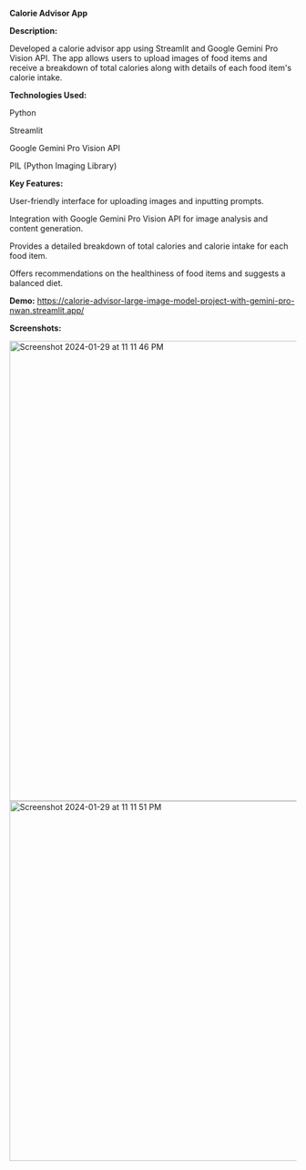 **Calorie Advisor App**


**Description:**

Developed a calorie advisor app using Streamlit and Google Gemini Pro Vision API. The app allows users to upload images of food items and receive a breakdown of total calories along with details of each food item's calorie intake.


**Technologies Used:**

Python

Streamlit

Google Gemini Pro Vision API

PIL (Python Imaging Library)


**Key Features:**

User-friendly interface for uploading images and inputting prompts.

Integration with Google Gemini Pro Vision API for image analysis and content generation.

Provides a detailed breakdown of total calories and calorie intake for each food item.

Offers recommendations on the healthiness of food items and suggests a balanced diet.


**Demo:**
https://calorie-advisor-large-image-model-project-with-gemini-pro-nwan.streamlit.app/


**Screenshots:**

<img width="808" alt="Screenshot 2024-01-29 at 11 11 46 PM" src="https://github.com/Nayanajagadeesh/Calorie-Advisor-Large-Image-Model-Project-With-Gemini-Pro/assets/138456413/8331d909-2c31-477a-9bfb-466e82979111">

<img width="632" alt="Screenshot 2024-01-29 at 11 11 51 PM" src="https://github.com/Nayanajagadeesh/Calorie-Advisor-Large-Image-Model-Project-With-Gemini-Pro/assets/138456413/f451319d-9cfb-4479-ad7b-e2d2e0e2125c">



